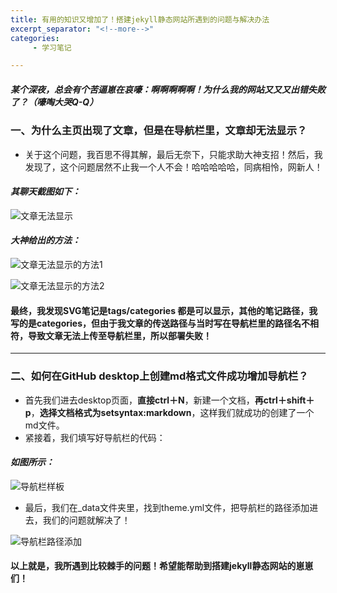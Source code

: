 ```yaml
---
title: 有用的知识又增加了！搭建jekyll静态网站所遇到的问题与解决办法
excerpt_separator: "<!--more-->"
categories:
     - 学习笔记

---
```


##### 某个深夜，总会有个苦逼崽在哀嚎：啊啊啊啊啊！为什么我的网站又又又出错失败了？（嚎啕大哭Q-Q）
<!--more-->

### 一、为什么主页出现了文章，但是在导航栏里，文章却无法显示？

* 关于这个问题，我百思不得其解，最后无奈下，只能求助大神支招！然后，我发现了，这个问题居然不止我一个人不会！哈哈哈哈哈，同病相怜，网新人！

#### *其聊天截图如下：*
 
 ![文章无法显示](/XiaoYang/assets/images/文章无法显示.png)


#### *大神给出的方法：* 
 ![文章无法显示的方法1](/XiaoYang/assets/images/文章无法显示的方法1.png)
 
 ![文章无法显示的方法2](/XiaoYang/assets/images/文章无法显示的方法2.png)
 
 
#### 最终，我发现SVG笔记是tags/categories 都是可以显示，其他的笔记路径，我写的是categories，但由于我文章的传送路径与当时写在导航栏里的路径名不相符，导致文章无法上传至导航栏里，所以部署失败！
 
***

### 二、如何在GitHub desktop上创建md格式文件成功增加导航栏？

* 首先我们进去desktop页面，**直接ctrl＋N**，新建一个文档，**再ctrl＋shift＋p**，**选择文档格式为setsyntax:markdown**，这样我们就成功的创建了一个md文件。
* 紧接着，我们填写好导航栏的代码：

#### *如图所示：*

![导航栏样板](/XiaoYang/assets/images/导航栏样板.png)
* 最后，我们在_data文件夹里，找到theme.yml文件，把导航栏的路径添加进去，我们的问题就解决了！

![导航栏路径添加](/XiaoYang/assets/images/导航栏路径添加.png)


#### 以上就是，我所遇到比较棘手的问题！希望能帮助到搭建jekyll静态网站的崽崽们！